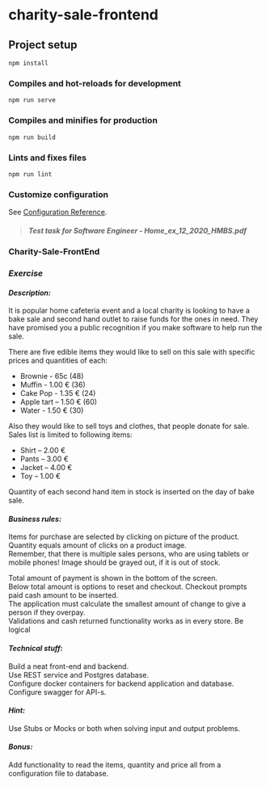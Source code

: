 # charity-sale-frontend

## Project setup
```
npm install
```

### Compiles and hot-reloads for development
```
npm run serve
```

### Compiles and minifies for production
```
npm run build
```

### Lints and fixes files
```
npm run lint
```

### Customize configuration
See [Configuration Reference](https://cli.vuejs.org/config/).


>  ##### Test task for Software Engineer - Home_ex_12_2020_HMBS.pdf



### Charity-Sale-FrontEnd

### *Exercise*
#### *Description:*
It is popular home cafeteria event and a local charity is looking to have a bake sale and second hand outlet to raise funds for the ones in need. They have promised you a public recognition if you make software to help run the sale. 

There are five edible items they would like to sell on this sale with specific prices and quantities of each: 

 - Brownie - 65c (48) 
 - Muffin - 1.00 € (36) 
 - Cake Pop - 1.35 € (24) 
 - Apple tart – 1.50 € (60) 
 - Water - 1.50 € (30) 

Also they would like to sell toys and clothes, that people donate for sale. Sales list is limited to following items: 

 - Shirt – 2.00 € 
 - Pants – 3.00 € 
 - Jacket – 4.00 € 
 - Toy – 1.00 € 

Quantity of each second hand item in stock is inserted on the day of bake sale. 

#### *Business rules:* 
Items for purchase are selected by clicking on picture of the product. Quantity equals amount of clicks on a product image.  
Remember, that there is multiple sales persons, who are using tablets or mobile phones! Image should be grayed out, if it is out of stock.  

Total amount of payment is shown in the bottom of the screen.  
Below total amount is options to reset and checkout. Checkout prompts paid cash amount to be inserted.  
The application must calculate the smallest amount of change to give a person if they overpay.  
Validations and cash returned functionality works as in every store. Be logical  

#### *Technical stuff:*
Build a neat front-end and backend.  
Use REST service and Postgres database.  
Configure docker containers for backend application and database.  
Configure swagger for API-s.  

#### *Hint:* 
Use Stubs or Mocks or both when solving input and output problems. 

#### *Bonus:* 
Add functionality to read the items, quantity and price all from a configuration file to database.
